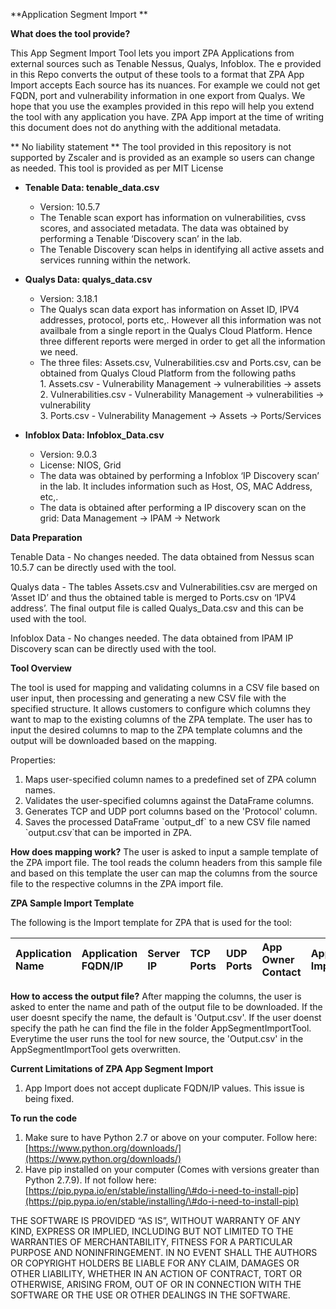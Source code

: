 **Application Segment Import ** 


**What does the tool provide?** 

This App Segment Import Tool lets you import ZPA Applications from external sources such as Tenable Nessus, Qualys, Infoblox. The e provided in this Repo converts the output of these tools to a format that ZPA App Import accepts 
Each source has its nuances. For example we could not get FQDN, port and vulnerability information in one export from Qualys. We hope that you use the examples provided in this repo will help you extend the tool with any application you have. ZPA App import at the time of writing this document does not do anything with the additional metadata. 

** No liability statement **
The tool provided in this repository is not supported by Zscaler and is provided as an example so users can change as needed. This tool is provided as per MIT License 

* **Tenable Data: tenable\_data.csv**  
  * Version: 10.5.7  
  * The Tenable scan export has information on vulnerabilities, cvss scores, and associated metadata. The data was obtained by performing a Tenable ‘Discovery scan’ in the lab. 
  * The Tenable Discovery scan helps in identifying all active assets and services running within the network.   
* **Qualys Data: qualys\_data.csv**  
  * Version: 3.18.1  
  * The Qualys scan data export has information on Asset ID, IPV4 addresses, protocol, ports etc,. However all this information was not availbale from a single report in the Qualys Cloud Platform. Hence three different reports were merged in order to get all the information we need.  
  * The three  files: Assets.csv, Vulnerabilities.csv and Ports.csv, can be obtained from Qualys Cloud Platform from the following paths   
         1. Assets.csv \- Vulnerability Management \-\> vulnerabilities \-\> assets   
         2. Vulnerabilities.csv \- Vulnerability Management \-\> vulnerabilities \-\> vulnerability  
         3. Ports.csv \- Vulnerability Management \-\> Assets \-\> Ports/Services

* **Infoblox Data: Infoblox_Data.csv**  
  * Version: 9.0.3
  * License: NIOS, Grid 
  * The data was obtained by performing a Infoblox ‘IP Discovery scan’ in the lab. It includes information such as Host, OS, MAC Address, etc,.   
  * The data is obtained after performing a IP discovery scan on the grid: Data Management -> IPAM -> Network

**Data Preparation**  
   
Tenable Data \- No changes needed. The data obtained from Nessus scan 10.5.7 can be directly used with the tool. 

Qualys data \- The tables Assets.csv and Vulnerabilities.csv are merged on ‘Asset ID’ and thus the obtained table is merged to Ports.csv on ‘IPV4 address’. The final output file is called Qualys\_Data.csv and this can be used with the tool. 

Infoblox Data \- No changes needed. The data obtained from IPAM IP Discovery scan can be directly used with the tool.

**Tool Overview** 

The tool is used for mapping and validating columns in a CSV file based on user input, then processing and generating a new CSV file with the specified structure. It allows customers to configure which columns they want to map to the existing columns of the ZPA template. The user has to input the desired columns to map to the ZPA template columns and the output will be downloaded based on the mapping. 

Properties: 

1. Maps user-specified column names to a predefined set of ZPA column names.  
2. Validates the user-specified columns against the DataFrame columns.  
3.  Generates TCP and UDP port columns based on the 'Protocol' column.  
4. Saves the processed DataFrame \`output\_df\` to a new CSV file named \`output.csv\`that can be imported in ZPA.

**How does mapping work?**
The user is asked to input a sample template of the ZPA import file. The tool reads the column headers from this sample file and based on this template the user can map the columns from the source file to the respective columns in the ZPA import file. 


**ZPA Sample Import Template** 

The following is the Import template for ZPA that is used for the tool:

| Application Name | Application FQDN/IP | Server IP | TCP Ports | UDP Ports | App Owner Contact | Application Importance | Hosting Location | Environment |
| :---- | :---- | :---- | :---- | :---- | :---- | :---- | :---- | :---- |

**How to access the output file?**
After mapping the columns, the user is asked to enter the name and path of the output file to be downloaded. If the user doesnt specify the name, the default is 'Output.csv'. If the user doenst specify the path he can find the file in the folder AppSegmentImportTool. Everytime the user runs the tool for new source, the 'Output.csv' in the AppSegmentImportTool gets overwritten.

**Current Limitations of ZPA App Segment Import**
1. App Import does not accept duplicate FQDN/IP values. This issue is being fixed. 

**To run the code**

1. Make sure to have Python 2.7 or above on your computer. Follow here: [https://www.python.org/downloads/](https://www.python.org/downloads/)  
2. Have pip installed on your computer (Comes with versions greater than Python 2.7.9). If not follow here: [https://pip.pypa.io/en/stable/installing/\#do-i-need-to-install-pip](https://pip.pypa.io/en/stable/installing/\#do-i-need-to-install-pip)  


THE SOFTWARE IS PROVIDED “AS IS”, WITHOUT WARRANTY OF ANY KIND, EXPRESS OR IMPLIED, INCLUDING BUT NOT LIMITED TO THE WARRANTIES OF MERCHANTABILITY, FITNESS FOR A PARTICULAR PURPOSE AND NONINFRINGEMENT. IN NO EVENT SHALL THE AUTHORS OR COPYRIGHT HOLDERS BE LIABLE FOR ANY CLAIM, DAMAGES OR OTHER LIABILITY, WHETHER IN AN ACTION OF CONTRACT, TORT OR OTHERWISE, ARISING FROM, OUT OF OR IN CONNECTION WITH THE SOFTWARE OR THE USE OR OTHER DEALINGS IN THE SOFTWARE.
